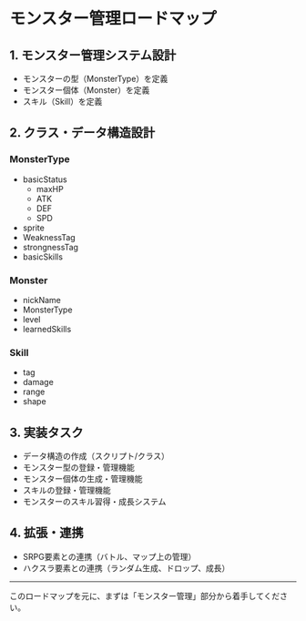# モンスター管理ロードマップ

## 1. モンスター管理システム設計
- モンスターの型（MonsterType）を定義
- モンスター個体（Monster）を定義
- スキル（Skill）を定義

## 2. クラス・データ構造設計

### MonsterType
- basicStatus
  - maxHP
  - ATK
  - DEF
  - SPD
- sprite
- WeaknessTag
- strongnessTag
- basicSkills

### Monster
- nickName
- MonsterType
- level
- learnedSkills

### Skill
- tag
- damage
- range
- shape

## 3. 実装タスク
- データ構造の作成（スクリプト/クラス）
- モンスター型の登録・管理機能
- モンスター個体の生成・管理機能
- スキルの登録・管理機能
- モンスターのスキル習得・成長システム

## 4. 拡張・連携
- SRPG要素との連携（バトル、マップ上の管理）
- ハクスラ要素との連携（ランダム生成、ドロップ、成長）

---
このロードマップを元に、まずは「モンスター管理」部分から着手してください。
